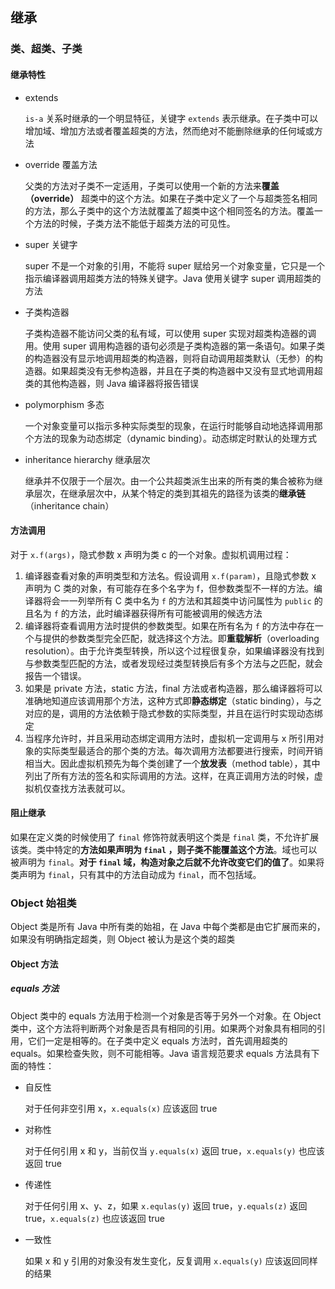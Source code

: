 ## 继承

### 类、超类、子类

#### 继承特性

* extends

  `is-a` 关系时继承的一个明显特征，关键字 `extends` 表示继承。在子类中可以增加域、增加方法或者覆盖超类的方法，然而绝对不能删除继承的任何域或方法

* override 覆盖方法

  父类的方法对子类不一定适用，子类可以使用一个新的方法来**覆盖（override）** 超类中的这个方法。如果在子类中定义了一个与超类签名相同的方法，那么子类中的这个方法就覆盖了超类中这个相同签名的方法。覆盖一个方法的时候，子类方法不能低于超类方法的可见性。

* super 关键字

  super 不是一个对象的引用，不能将 super 赋给另一个对象变量，它只是一个指示编译器调用超类方法的特殊关键字。Java 使用关键字 super 调用超类的方法

* 子类构造器

  子类构造器不能访问父类的私有域，可以使用 super 实现对超类构造器的调用。使用 super 调用构造器的语句必须是子类构造器的第一条语句。如果子类的构造器没有显示地调用超类的构造器，则将自动调用超类默认（无参）的构造器。如果超类没有无参构造器，并且在子类的构造器中又没有显式地调用超类的其他构造器，则 Java 编译器将报告错误

* polymorphism 多态

  一个对象变量可以指示多种实际类型的现象，在运行时能够自动地选择调用那个方法的现象为动态绑定（dynamic binding）。动态绑定时默认的处理方式

* inheritance hierarchy 继承层次

  继承并不仅限于一个层次。由一个公共超类派生出来的所有类的集合被称为继承层次，在继承层次中，从某个特定的类到其祖先的路径为该类的**继承链**（inheritance chain）

#### 方法调用

对于 `x.f(args)`，隐式参数 x 声明为类 c 的一个对象。虚拟机调用过程：

1. 编译器查看对象的声明类型和方法名。假设调用 `x.f(param)`，且隐式参数 x 声明为 C 类的对象，有可能存在多个名字为 f，但参数类型不一样的方法。编译器将会一一列举所有 C 类中名为 `f` 的方法和其超类中访问属性为 `public` 的且名为 `f` 的方法，此时编译器获得所有可能被调用的候选方法
2. 编译器将查看调用方法时提供的参数类型。如果在所有名为 `f` 的方法中存在一个与提供的参数类型完全匹配，就选择这个方法。即**重载解析**（overloading resolution）。由于允许类型转换，所以这个过程很复杂，如果编译器没有找到与参数类型匹配的方法，或者发现经过类型转换后有多个方法与之匹配，就会报告一个错误。
3. 如果是 private 方法，static 方法，final 方法或者构造器，那么编译器将可以准确地知道应该调用那个方法，这种方式即**静态绑定**（static binding），与之对应的是，调用的方法依赖于隐式参数的实际类型，并且在运行时实现动态绑定
4. 当程序允许时，并且采用动态绑定调用方法时，虚拟机一定调用与 x 所引用对象的实际类型最适合的那个类的方法。每次调用方法都要进行搜索，时间开销相当大。因此虚拟机预先为每个类创建了一个**放发表**（method  table），其中列出了所有方法的签名和实际调用的方法。这样，在真正调用方法的时候，虚拟机仅查找方法表就可以。

#### 阻止继承

如果在定义类的时候使用了 `final` 修饰符就表明这个类是  `final` 类，不允许扩展该类。类中特定的**方法如果声明为 `final` ，则子类不能覆盖这个方法**。域也可以被声明为 `final`。**对于 `final` 域，构造对象之后就不允许改变它们的值了**。如果将类声明为 `final`，只有其中的方法自动成为 `final`，而不包括域。

### Object 始祖类

Object 类是所有 Java 中所有类的始祖，在 Java 中每个类都是由它扩展而来的，如果没有明确指定超类，则 Object 被认为是这个类的超类

#### Object 方法

##### equals 方法

Object 类中的 equals 方法用于检测一个对象是否等于另外一个对象。在 Object 类中，这个方法将判断两个对象是否具有相同的引用。如果两个对象具有相同的引用，它们一定是相等的。在子类中定义 equals 方法时，首先调用超类的 equals。如果检查失败，则不可能相等。Java 语言规范要求 equals 方法具有下面的特性：

* 自反性

  对于任何非空引用 x，`x.equals(x)` 应该返回 true

* 对称性

  对于任何引用 x 和 y，当前仅当 `y.equals(x)` 返回 true，`x.equals(y)` 也应该返回 true

* 传递性

  对于任何引用 x、y、z，如果 `x.equlas(y)` 返回 true，`y.equals(z)` 返回 true，`x.equals(z)` 也应该返回 true
  
* 一致性

  如果 x 和 y 引用的对象没有发生变化，反复调用 `x.equals(y)` 应该返回同样的结果

